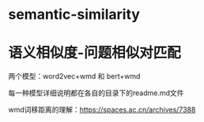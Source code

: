# semantic-similarity
# 语义相似度-问题相似对匹配

两个模型：word2vec+wmd 和 bert+wmd

每一种模型详细说明都在各自的目录下的readme.md文件

wmd词移距离的理解：https://spaces.ac.cn/archives/7388

